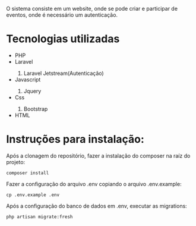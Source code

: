 O sistema consiste em um website, onde se pode criar e participar de eventos, onde é necessário um autenticação.

<h1>Tecnologias utilizadas</h1>
<ul>
    <li>PHP</li>
    <li>Laravel</li>
        <ol> 
            <li>Laravel Jetstream(Autenticação)</li>
        </ol>
<li>Javascript</li>
    <ol>
        <li>Jquery</li>
     </ol>  
<li>Css</li>
    <ol>
        <li>Bootstrap</li>
     </ol>  
<li>HTML</li>
</ul>


<h1>Instruções para instalação:</h1>

Após a clonagem do repositório, fazer a instalação do composer na raíz do projeto:
```
composer install
```
Fazer a configuração do arquivo .env copiando o arquivo .env.example:
```
cp .env.example .env
```
Após a configuração do banco de dados em .env, executar as migrations:
```
php artisan migrate:fresh
